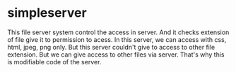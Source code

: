 # simpleserver
<p>This file server system control the access in server. And it checks extension of file give it to permission to acess. In this server, we can access with css, html, jpeg, png only. But this server couldn't give to access to other file extension. But we can give access to other files via server. That's why this is modifiable code of the server.</p>


